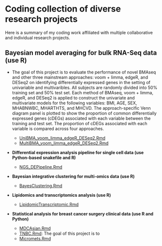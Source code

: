 # Coding collection of diverse research projects

Here is a summary of my coding work affiliated with multiple collaborative and individual research projects.

## **Bayesian model averaging for bulk RNA-Seq data (use R)**
  - The goal of this project is to evaluate the performance  of novel BMAseq and other three mainstream approaches: voom + limma, edgeR, and DESeq2 on identifying differentially expressed genes in the setting of univariable and multivaribles. All subjects are randomly divided into 50% training set and 50% test set. Each method of BMAseq,  voom + limma, edgeR, and DESeq2 is applied to construct the univariate and multivariate models for the following variables: BMI, AGE, SEX, MHABNWBC, MHARTHTS, and MHCVD. The approach-specific Venn diagram panel is plotted to show the proportion of common differentially expressed genes (cDEGs) associated with each variable between the training and test set. The proportion of cDEGs associated with each variable is compared across four approaches.

    - [UniBMA_voom_limma_edgeR_DESeq2.Rmd](UniBMA_voom_limma_edgeR_DESeq2.Rmd)
    - [MultiBMA_voom_limma_edgeR_DESeq2.Rmd](MultiBMA_voom_limma_edgeR_DESeq2.Rmd)
  
- **Differential expression analysis pipeline for single cell data (use Python-based snakefile and R)**
  - [NGS_DEPipeline.Rmd](NGS_DEPipeline.Rmd)

- **Bayesian integrative clustering for multi-omics data (use R)**
  - [BayesClustering.Rmd](BayesClustering.Rmd)
 
- **Lipidomics and transcriptomics analysis (use R)**
  - [LipidomicTranscriptomic.Rmd](LipidomicTranscriptomic.Rmd)

- **Statistical analysis for breast cancer surgery clinical data (use R and Python)**
  - [MDCAsian.Rmd](MDCAsian.Rmd)
  - [TNBC.Rmd](TNBC.Rmd): The goal of this project is to 
  - [Micromets.Rmd](Micromets.Rmd)
